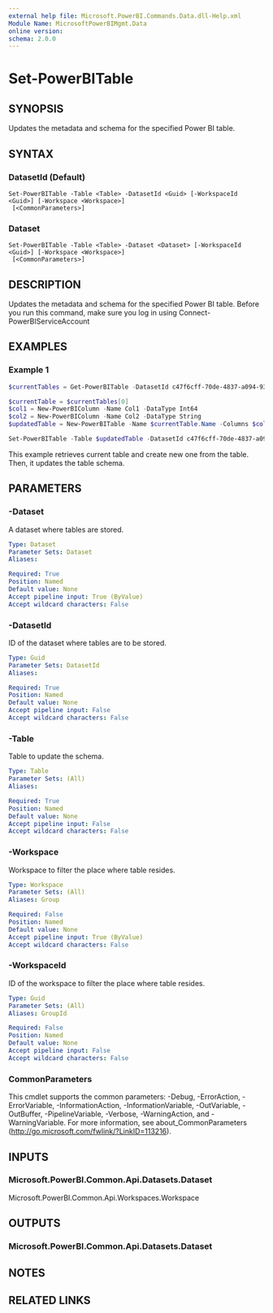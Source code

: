 ```yaml
---
external help file: Microsoft.PowerBI.Commands.Data.dll-Help.xml
Module Name: MicrosoftPowerBIMgmt.Data
online version:
schema: 2.0.0
---
```


# Set-PowerBITable

## SYNOPSIS
Updates the metadata and schema for the specified Power BI table.

## SYNTAX

### DatasetId (Default)
```
Set-PowerBITable -Table <Table> -DatasetId <Guid> [-WorkspaceId <Guid>] [-Workspace <Workspace>]
 [<CommonParameters>]
```

### Dataset
```
Set-PowerBITable -Table <Table> -Dataset <Dataset> [-WorkspaceId <Guid>] [-Workspace <Workspace>]
 [<CommonParameters>]
```

## DESCRIPTION
Updates the metadata and schema for the specified Power BI table.
Before you run this command, make sure you log in using Connect-PowerBIServiceAccount

## EXAMPLES

### Example 1
```powershell
$currentTables = Get-PowerBITable -DatasetId c47f6cff-70de-4837-a094-93a6f26e20bf

$currentTable = $currentTables[0]
$col1 = New-PowerBIColumn -Name Col1 -DataType Int64
$col2 = New-PowerBIColumn -Name Col2 -DataType String
$updatedTable = New-PowerBITable -Name $currentTable.Name -Columns $col1,$col2

Set-PowerBITable -Table $updatedTable -DatasetId c47f6cff-70de-4837-a094-93a6f26e20bf
```

This example retrieves current table and create new one from the table.
Then, it updates the table schema.

## PARAMETERS

### -Dataset
A dataset where tables are stored.

```yaml
Type: Dataset
Parameter Sets: Dataset
Aliases:

Required: True
Position: Named
Default value: None
Accept pipeline input: True (ByValue)
Accept wildcard characters: False
```

### -DatasetId
ID of the dataset where tables are to be stored.

```yaml
Type: Guid
Parameter Sets: DatasetId
Aliases:

Required: True
Position: Named
Default value: None
Accept pipeline input: False
Accept wildcard characters: False
```

### -Table
Table to update the schema.

```yaml
Type: Table
Parameter Sets: (All)
Aliases:

Required: True
Position: Named
Default value: None
Accept pipeline input: False
Accept wildcard characters: False
```

### -Workspace
Workspace to filter the place where table resides.

```yaml
Type: Workspace
Parameter Sets: (All)
Aliases: Group

Required: False
Position: Named
Default value: None
Accept pipeline input: True (ByValue)
Accept wildcard characters: False
```

### -WorkspaceId
ID of the workspace to filter the place where table resides.

```yaml
Type: Guid
Parameter Sets: (All)
Aliases: GroupId

Required: False
Position: Named
Default value: None
Accept pipeline input: False
Accept wildcard characters: False
```

### CommonParameters
This cmdlet supports the common parameters: -Debug, -ErrorAction, -ErrorVariable, -InformationAction, -InformationVariable, -OutVariable, -OutBuffer, -PipelineVariable, -Verbose, -WarningAction, and -WarningVariable. For more information, see about_CommonParameters (http://go.microsoft.com/fwlink/?LinkID=113216).

## INPUTS

### Microsoft.PowerBI.Common.Api.Datasets.Dataset
Microsoft.PowerBI.Common.Api.Workspaces.Workspace

## OUTPUTS

### Microsoft.PowerBI.Common.Api.Datasets.Dataset

## NOTES

## RELATED LINKS
